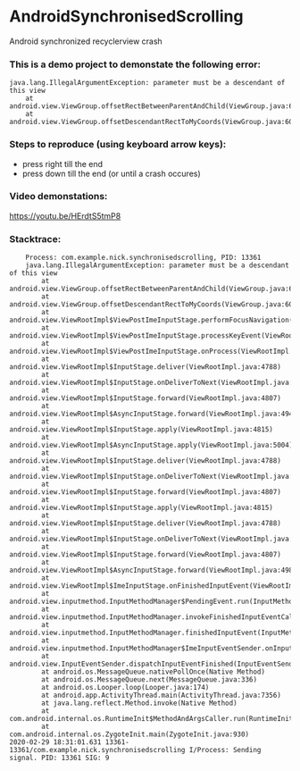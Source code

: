 # AndroidSynchronisedScrolling
Android synchronized recyclerview crash

### This is a demo project to demonstate the following error:

    java.lang.IllegalArgumentException: parameter must be a descendant of this view
        at android.view.ViewGroup.offsetRectBetweenParentAndChild(ViewGroup.java:6143)
        at android.view.ViewGroup.offsetDescendantRectToMyCoords(ViewGroup.java:6072)
  
### Steps to reproduce (using keyboard arrow keys):
* press right till the end 
* press down till the end (or until a crash occures)

### Video demonstations: 
https://youtu.be/HErdtS5tmP8

### Stacktrace:
```2020-02-29 18:31:01.622 13361-13361/com.example.nick.synchronisedscrolling E/AndroidRuntime: FATAL EXCEPTION: main
    Process: com.example.nick.synchronisedscrolling, PID: 13361
    java.lang.IllegalArgumentException: parameter must be a descendant of this view
        at android.view.ViewGroup.offsetRectBetweenParentAndChild(ViewGroup.java:6143)
        at android.view.ViewGroup.offsetDescendantRectToMyCoords(ViewGroup.java:6072)
        at android.view.ViewRootImpl$ViewPostImeInputStage.performFocusNavigation(ViewRootImpl.java:5347)
        at android.view.ViewRootImpl$ViewPostImeInputStage.processKeyEvent(ViewRootImpl.java:5469)
        at android.view.ViewRootImpl$ViewPostImeInputStage.onProcess(ViewRootImpl.java:5281)
        at android.view.ViewRootImpl$InputStage.deliver(ViewRootImpl.java:4788)
        at android.view.ViewRootImpl$InputStage.onDeliverToNext(ViewRootImpl.java:4841)
        at android.view.ViewRootImpl$InputStage.forward(ViewRootImpl.java:4807)
        at android.view.ViewRootImpl$AsyncInputStage.forward(ViewRootImpl.java:4947)
        at android.view.ViewRootImpl$InputStage.apply(ViewRootImpl.java:4815)
        at android.view.ViewRootImpl$AsyncInputStage.apply(ViewRootImpl.java:5004)
        at android.view.ViewRootImpl$InputStage.deliver(ViewRootImpl.java:4788)
        at android.view.ViewRootImpl$InputStage.onDeliverToNext(ViewRootImpl.java:4841)
        at android.view.ViewRootImpl$InputStage.forward(ViewRootImpl.java:4807)
        at android.view.ViewRootImpl$InputStage.apply(ViewRootImpl.java:4815)
        at android.view.ViewRootImpl$InputStage.deliver(ViewRootImpl.java:4788)
        at android.view.ViewRootImpl$InputStage.onDeliverToNext(ViewRootImpl.java:4841)
        at android.view.ViewRootImpl$InputStage.forward(ViewRootImpl.java:4807)
        at android.view.ViewRootImpl$AsyncInputStage.forward(ViewRootImpl.java:4980)
        at android.view.ViewRootImpl$ImeInputStage.onFinishedInputEvent(ViewRootImpl.java:5141)
        at android.view.inputmethod.InputMethodManager$PendingEvent.run(InputMethodManager.java:3064)
        at android.view.inputmethod.InputMethodManager.invokeFinishedInputEventCallback(InputMethodManager.java:2607)
        at android.view.inputmethod.InputMethodManager.finishedInputEvent(InputMethodManager.java:2598)
        at android.view.inputmethod.InputMethodManager$ImeInputEventSender.onInputEventFinished(InputMethodManager.java:3041)
        at android.view.InputEventSender.dispatchInputEventFinished(InputEventSender.java:143)
        at android.os.MessageQueue.nativePollOnce(Native Method)
        at android.os.MessageQueue.next(MessageQueue.java:336)
        at android.os.Looper.loop(Looper.java:174)
        at android.app.ActivityThread.main(ActivityThread.java:7356)
        at java.lang.reflect.Method.invoke(Native Method)
        at com.android.internal.os.RuntimeInit$MethodAndArgsCaller.run(RuntimeInit.java:492)
        at com.android.internal.os.ZygoteInit.main(ZygoteInit.java:930)
2020-02-29 18:31:01.631 13361-13361/com.example.nick.synchronisedscrolling I/Process: Sending signal. PID: 13361 SIG: 9
```
